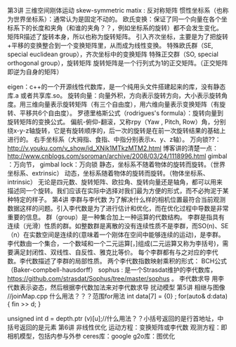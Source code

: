 第3讲 三维空间刚体运动
skew-symmetric matix : 反对称矩阵
惯性坐标系（也称为世界坐标系）：通常认为是固定不动的。
欧氏变换：保证了同一个向量在各个坐标系下的长度和夹角（和谁的夹角？？，例如坐标系的旋转）都不会发生变化。
矩阵R描述了旋转本身，所以也称为旋转矩阵。
引入齐次坐标，主要是为了把旋转+平移的变换整合到一个变换矩阵里，从而成为线性变换。
特殊欧氏群（SE, special euclidean group），齐次坐标中的变换矩阵
特殊正交群（SO, special orthogonal group），旋转矩阵
旋转矩阵是一个行列式为1的正交矩阵。（正交矩阵即逆为自身的矩阵）

eigen：c++的一个开源线性代数库，是一个纯用头文件搭建起来的库，没有静态库.a 或者共享库.so。
旋转向量：向量外积，方向表示旋转方向，大小表示旋转角度。用三维向量表示旋转矩阵（有三个自由度），用六维向量表示变换矩阵（有旋转、平移共6个自由度）。
罗德里格斯公式（rodrigues's formula）：旋转向量到旋转矩阵的变换公式。
偏航-俯仰-翻滚，又称rpy（Yaw , Pitch, Row）角，分别绕x-y-z轴旋转，它是有旋转顺序的，后一次的旋转是在前一次旋转结果的基础上进行的。
右手坐标系（大拇指、食指、中指分别表示x、y、z轴）。
万向锁??： http://v.youku.com/v_show/id_XNjk1MTkzMTM2.html
          博客讲的清楚一点： http://www.cnblogs.com/soroman/archive/2008/03/24/1118996.html
gimbal ：万向节，
gimbal lock：万向锁
静态，坐标系不随着物体的旋转而旋转。（世界坐标系、extrinsic）
动态，坐标系随着物体的旋转而旋转。（物体坐标系、intrinsic）
无论是四元数、旋转矩阵、欧拉角、旋转向量还是轴角，都可以用来描述同一个旋转。我们应该在实际中选择对我们最为方便的形式，而不必拘泥于某种特定的样子。
第4讲 李群与李代数
为了解决什么样的相机位置最符合当前观测数据这样的问题。引入李代数是为了进行估计和优化，而在优化过程中导数是非常重要的信息。
群（group）是一种集合加上一种运算的代数结构。
李群是指具有连续（光滑）性质的群。如整数群是离散的没有连续性质不是李群，而SO(n)、SE（n）在实数空间是连续的(意味着一个刚体在空间中能够连续的运动)，是李群。
李代数由一个集合，一个数域和一个二元运算[，]组成(二元运算又称为李括号)，需要满足封闭性、双线性、自反性、雅克比等价。
每个李群都有与之对应的李代数。李代数描述了李群的局部性质。
两个李代数指数映射乘积的形式： BCH公式（Baker-compbell-hausdorff）
sophus : 是一个Strasdat维护的李代数库， https://github.com/strasdat/Sophus/tree/master/sophus 。
李代数求导
     用李代数表示姿态，然后根据李代数加法来对李代数求导
     扰动模型
第5讲 相继与图像
  //joinMap.cpp 什么用法？？？范围for用法
int data[7] = {0} ;
for(auto& d:data)
{
          fin >> d;
}

 unsigned int d = depth.ptr<unsigned short> (v)[u];//什么用法？？小括号返回的是行首地址，中括号返回的是元素
第6讲 非线性优化
运动方程：变换矩阵或李代数
观测方程：即相机模型，包括内参与外参
ceres库：google
g2o库：图优化